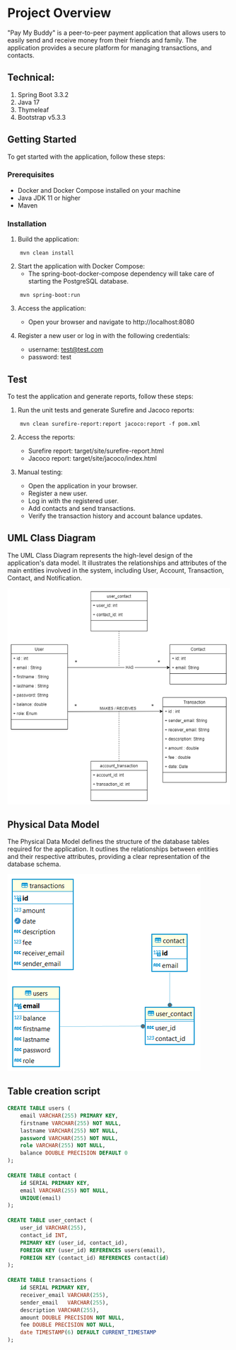 # Project Overview
"Pay My Buddy"
is a peer-to-peer payment application that allows users to easily send and receive money from their friends and family.
The application provides a secure platform for managing transactions, and contacts.
## Technical:

1. Spring Boot 3.3.2
2. Java 17
3. Thymeleaf
4. Bootstrap v5.3.3

## Getting Started

To get started with the application, follow these steps:

### Prerequisites
- Docker and Docker Compose installed on your machine
- Java JDK 11 or higher
- Maven

### Installation

1. Build the application:
```
    mvn clean install
```

2. Start the application with Docker Compose:
    - The spring-boot-docker-compose dependency will take care of starting the PostgreSQL database.
```
    mvn spring-boot:run
```

3. Access the application:
    - Open your browser and navigate to http://localhost:8080


4. Register a new user or log in with the following credentials:
   - username: test@test.com
   - password: test

## Test
To test the application and generate reports, follow these steps:

1. Run the unit tests and generate Surefire and Jacoco reports:
```
    mvn clean surefire-report:report jacoco:report -f pom.xml
```

2. Access the reports:
   - Surefire report: target/site/surefire-report.html
   - Jacoco report: target/site/jacoco/index.html


3. Manual testing:
    - Open the application in your browser.
    - Register a new user.
    - Log in with the registered user.
    - Add contacts and send transactions.
    - Verify the transaction history and account balance updates.

## UML Class Diagram

The UML Class Diagram represents the high-level design of the application's data model. It illustrates the relationships and attributes of the main entities involved in the system, including User, Account, Transaction, Contact, and Notification.

![UML Class Diagram](bdd/uml/PMB_diagramme-de-classe.drawio.png)

## Physical Data Model

The Physical Data Model defines the structure of the database tables required for the application. It outlines the relationships between entities and their respective attributes, providing a clear representation of the database schema.

![Physical Data Model](bdd/uml/PMB_diagramme-de-modele-physique.png)

## Table creation script

```sql
CREATE TABLE users (
    email VARCHAR(255) PRIMARY KEY,
    firstname VARCHAR(255) NOT NULL,
    lastname VARCHAR(255) NOT NULL,
    password VARCHAR(255) NOT NULL,
    role VARCHAR(255) NOT NULL,
    balance DOUBLE PRECISION DEFAULT 0
);

CREATE TABLE contact (
    id SERIAL PRIMARY KEY,
    email VARCHAR(255) NOT NULL,
    UNIQUE(email)
);

CREATE TABLE user_contact (
    user_id VARCHAR(255),
    contact_id INT,
    PRIMARY KEY (user_id, contact_id),
    FOREIGN KEY (user_id) REFERENCES users(email),
    FOREIGN KEY (contact_id) REFERENCES contact(id)
);

CREATE TABLE transactions (
    id SERIAL PRIMARY KEY,
    receiver_email VARCHAR(255),
    sender_email   VARCHAR(255),
    description VARCHAR(255),
    amount DOUBLE PRECISION NOT NULL,
    fee DOUBLE PRECISION NOT NULL,
    date TIMESTAMP(6) DEFAULT CURRENT_TIMESTAMP
);
```